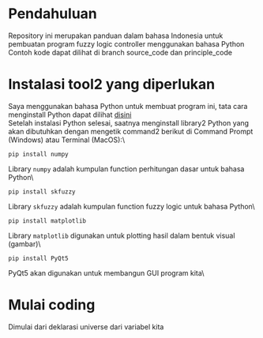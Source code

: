 # Pendahuluan
Repository ini merupakan panduan dalam bahasa Indonesia untuk pembuatan program fuzzy logic controller menggunakan bahasa Python\
Contoh kode dapat dilihat di branch source_code dan principle_code

# Instalasi tool2 yang diperlukan

Saya menggunakan bahasa Python untuk membuat program ini, tata cara menginstall Python dapat dilihat [disini](https://www.python.org/downloads/)\
Setelah instalasi Python selesai, saatnya menginstall library2 Python yang akan dibutuhkan dengan mengetik command2 berikut di Command Prompt (Windows) atau Terminal (MacOS):\
```
pip install numpy
```
Library `numpy` adalah kumpulan function perhitungan dasar untuk bahasa Python\
```
pip install skfuzzy
```
Library `skfuzzy` adalah kumpulan function fuzzy logic untuk bahasa Python\
```
pip install matplotlib
```
Library `matplotlib` digunakan untuk plotting hasil dalam bentuk visual (gambar)\
```
pip install PyQt5
```
PyQt5 akan digunakan untuk membangun GUI program kita\

# Mulai coding

Dimulai dari deklarasi universe dari variabel kita
